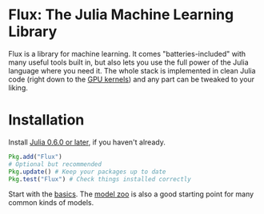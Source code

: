 # Flux: The Julia Machine Learning Library

Flux is a library for machine learning. It comes "batteries-included" with many useful tools built in, but also lets you use the full power of the Julia language where you need it. The whole stack is implemented in clean Julia code (right down to the [GPU kernels](https://github.com/FluxML/CuArrays.jl)) and any part can be tweaked to your liking.

# Installation

Install [Julia 0.6.0 or later](https://julialang.org/downloads/), if you haven't already.

```julia
Pkg.add("Flux")
# Optional but recommended
Pkg.update() # Keep your packages up to date
Pkg.test("Flux") # Check things installed correctly
```

Start with the [basics](models/basics.md). The [model zoo](https://github.com/FluxML/model-zoo/) is also a good starting point for many common kinds of models.
